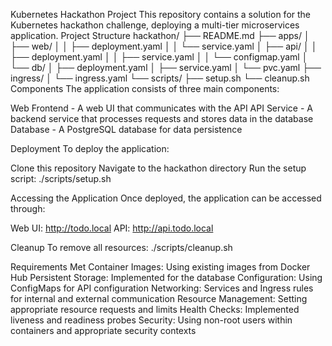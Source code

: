Kubernetes Hackathon Project
This repository contains a solution for the Kubernetes hackathon challenge, deploying a multi-tier microservices application.
Project Structure
hackathon/
├── README.md
├── apps/
│   ├── web/
│   │   ├── deployment.yaml
│   │   └── service.yaml
│   ├── api/
│   │   ├── deployment.yaml
│   │   ├── service.yaml
│   │   └── configmap.yaml
│   └── db/
│       ├── deployment.yaml
│       ├── service.yaml
│       └── pvc.yaml
├── ingress/
│   └── ingress.yaml
└── scripts/
    ├── setup.sh
    └── cleanup.sh
Components
The application consists of three main components:

Web Frontend - A web UI that communicates with the API
API Service - A backend service that processes requests and stores data in the database
Database - A PostgreSQL database for data persistence

Deployment
To deploy the application:

Clone this repository
Navigate to the hackathon directory
Run the setup script:
./scripts/setup.sh


Accessing the Application
Once deployed, the application can be accessed through:

Web UI: http://todo.local
API: http://api.todo.local

Cleanup
To remove all resources:
./scripts/cleanup.sh

Requirements Met
Container Images: Using existing images from Docker Hub
Persistent Storage: Implemented for the database
Configuration: Using ConfigMaps for API configuration
Networking: Services and Ingress rules for internal and external communication
Resource Management: Setting appropriate resource requests and limits
Health Checks: Implemented liveness and readiness probes
Security: Using non-root users within containers and appropriate security contexts